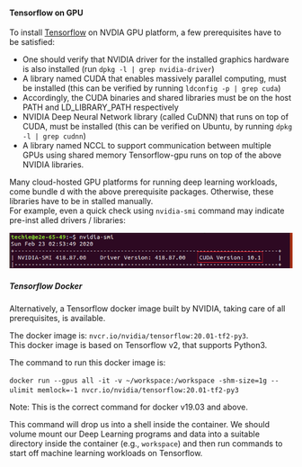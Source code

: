 #### Tensorflow on GPU
To install [Tensorflow](https://www.tensorflow.org/) on NVDIA GPU platform, a few prerequisites have to be satisfied:
- One should verify that NVIDIA driver for the installed graphics hardware is also installed (run `dpkg -l | grep nvidia-driver`)
- A library named CUDA that enables massively parallel computing, must be installed (this can be verified by running `ldconfig -p | grep cuda`)
- Accordingly, the CUDA binaries and shared libraries must be on the host PATH and LD_LIBRARY_PATH respectively
- NVIDIA Deep Neural Network library (called CuDNN) that runs on top of CUDA, must be installed (this can be verified on Ubuntu, by running `dpkg -l | grep cudnn`)
- A library named NCCL to support communication between multiple GPUs using shared memory
Tensorflow-gpu runs on top of the above NVIDIA libraries.

Many cloud-hosted GPU platforms for running deep learning workloads, come bundle
d with the above prerequisite packages. Otherwise, these libraries have to be in
stalled manually. \
For example, even a quick check using `nvidia-smi` command may indicate pre-inst
alled drivers / libraries:

![install](https://github.com/techyugadi/dnn_gpu/blob/master/img/dnn21.png)

##### Tensorflow Docker 
Alternatively, a Tensorflow docker image built by NVIDIA, taking care of all prerequisites, is available.

The docker image is: `nvcr.io/nvidia/tensorflow:20.01-tf2-py3`. \
This docker image is based on Tensorflow v2, that supports Python3.

The command to run this docker image is:

`docker run --gpus all -it -v ~/workspace:/workspace -shm-size=1g --ulimit memlock=-1 nvcr.io/nvidia/tensorflow:20.01-tf2-py3`

Note: This is the correct command for docker v19.03 and above.

This command will drop us into a shell inside the container. We should volume mount our Deep Learning programs and data into a suitable directory inside the container (e.g., `workspace`) and then run commands to start off machine learning workloads on Tensorflow.
